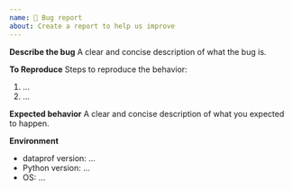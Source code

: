 ```yaml
---
name: 🐛 Bug report
about: Create a report to help us improve
---
```


**Describe the bug**
A clear and concise description of what the bug is.

**To Reproduce**
Steps to reproduce the behavior:
1. …
2. …

**Expected behavior**
A clear and concise description of what you expected to happen.

**Environment**
- dataprof version: …
- Python version: …
- OS: …
